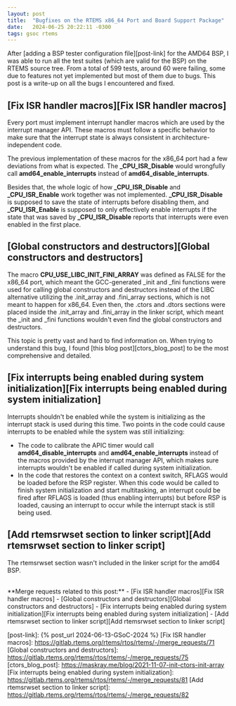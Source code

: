 ```yaml
---
layout: post
title:  "Bugfixes on the RTEMS x86_64 Port and Board Support Package"
date:   2024-06-25 20:22:11 -0300
tags: gsoc rtems
---
```

After [adding a BSP tester configuration file][post-link] for the AMD64 BSP, I was able to run all the test suites (which are valid for the BSP) on the RTEMS source tree. From a total of 599 tests, around 60 were failing, some due to features not yet implemented but most of them due to bugs. This post is a write-up on all the bugs I encountered and fixed.

## [Fix ISR handler macros][Fix ISR handler macros]

Every port must implement interrupt handler macros which are used by the interrupt manager API. These macros must follow a specific behavior to make sure that the interrupt state is always consistent in architecture-independent code.

The previous implementation of these macros for the x86_64 port had a few deviations from what is expected. The **_CPU_ISR_Disable** would wrongfully call **amd64_enable_interrupts** instead of **amd64_disable_interrupts**.

Besides that, the whole logic of how **_CPU_ISR_Disable** and **_CPU_ISR_Enable** work together was not implemented. **_CPU_ISR_Disable** is supposed to save the state of interrupts before disabling them, and **_CPU_ISR_Enable** is supposed to only effectively enable interrupts if the state that was saved by **_CPU_ISR_Disable** reports that interrupts were even enabled in the first place.

## [Global constructors and destructors][Global constructors and destructors]

The macro **CPU_USE_LIBC_INIT_FINI_ARRAY** was defined as FALSE for the x86_64 port, which meant the GCC-generated _init and _fini functions were used for calling global constructors and destructors instead of the LIBC alternative utilizing the .init_array and .fini_array sections, which is not meant to happen for x86_64. Even then, the .ctors and .dtors sections were placed inside the .init_array and .fini_array in the linker script, which meant the _init and _fini functions wouldn't even find the global constructors and destructors.

This topic is pretty vast and hard to find information on. When trying to understand this bug, I found [this blog post][ctors_blog_post] to be the most comprehensive and detailed.

## [Fix interrupts being enabled during system initialization][Fix interrupts being enabled during system initialization]

Interrupts shouldn't be enabled while the system is initializing as the interrupt stack is used during this time. Two points in the code could cause interrupts to be enabled while the system was still initializing:

- The code to calibrate the APIC timer would call **amd64_disable_interrupts** and **amd64_enable_interrupts** instead of the macros provided by the interrupt manager API, which makes sure interrupts wouldn't be enabled if called during system initialization.
- In the code that restores the context on a context switch, RFLAGS would be loaded before the RSP register. When this code would be called to finish system initialization and start multitasking, an interrupt could be fired after RFLAGS is loaded (thus enabling interrupts) but before RSP is loaded, causing an interrupt to occur while the interrupt stack is still being used.

## [Add rtemsrwset section to linker script][Add rtemsrwset section to linker script]

The rtemsrwset section wasn't included in the linker script for the amd64 BSP.

<br>
**Merge requests related to this post:**
- [Fix ISR handler macros][Fix ISR handler macros]
- [Global constructors and destructors][Global constructors and destructors]
- [Fix interrupts being enabled during system initialization][Fix interrupts being enabled during system initialization]
- [Add rtemsrwset section to linker script][Add rtemsrwset section to linker script]

[post-link]: {% post_url 2024-06-13-GSoC-2024 %}
[Fix ISR handler macros]: https://gitlab.rtems.org/rtems/rtos/rtems/-/merge_requests/71
[Global constructors and destructors]: https://gitlab.rtems.org/rtems/rtos/rtems/-/merge_requests/75
[ctors_blog_post]: https://maskray.me/blog/2021-11-07-init-ctors-init-array
[Fix interrupts being enabled during system initialization]: https://gitlab.rtems.org/rtems/rtos/rtems/-/merge_requests/81
[Add rtemsrwset section to linker script]: https://gitlab.rtems.org/rtems/rtos/rtems/-/merge_requests/82
